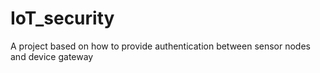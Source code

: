 # IoT_security
A project based on how to provide authentication between sensor nodes and device gateway
